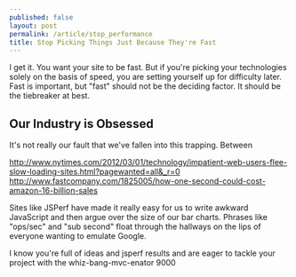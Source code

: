 ```yaml
---
published: false
layout: post
permalink: /article/stop_performance
title: Stop Picking Things Just Because They're Fast
---
```


I get it. You want your site to be fast. But if you're picking your technologies solely on the basis of speed, you are setting yourself up for difficulty later. Fast is important, but "fast" should not be the deciding factor. It should be the tiebreaker at best.

## Our Industry is Obsessed
It's not really our fault that we've fallen into this trapping. Between

http://www.nytimes.com/2012/03/01/technology/impatient-web-users-flee-slow-loading-sites.html?pagewanted=all&_r=0
http://www.fastcompany.com/1825005/how-one-second-could-cost-amazon-16-billion-sales



Sites like JSPerf have made it really easy for us to write awkward JavaScript and then argue over the size of our bar charts. Phrases like "ops/sec" and "sub second" float through the hallways on the lips of everyone wanting to emulate Google.

I know you're full of ideas and jsperf results and are eager to tackle your project with the whiz-bang-mvc-enator 9000
